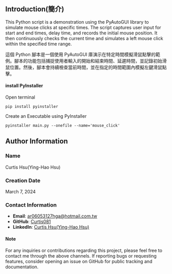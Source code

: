 ## Introduction(簡介)
This Python script is a demonstration using the PyAutoGUI library to simulate mouse clicks at specific times. The script captures user input for start and end times, delay time, and records the initial mouse position. It then continuously checks the current time and simulates a left mouse click within the specified time range.


這個 Python 腳本是一個使用 PyAutoGUI 庫演示在特定時間模擬滑鼠點擊的範例。腳本的功能包括捕捉使用者輸入的開始和結束時間、延遲時間，並記錄初始滑鼠位置。然後，腳本會持續檢查當前時間，並在指定的時間範圍內模擬左鍵滑鼠點擊。

#### install PyInstaller
Open terminal
```script
pip install pyinstaller
```
Create an Executable using PyInstaller
```script
pyinstaller main.py --onefile --name='mouse_click'
```

## Author Information

### Name
Curtis Hsu(Ying-Hao Hsu)

### Creation Date
March 7, 2024

### Contact Information
- **Email**: ar06053127hga@hotmail.com.tw
- **GitHub**: [Curtis081](https://github.com/Curtis081)
- **LinkedIn**: [Curtis Hsu(Ying-Hao Hsu)](https://www.linkedin.com/in/yinghaohsu/)

#### Note
For any inquiries or contributions regarding this project, please feel free to contact me through the above channels. If reporting bugs or requesting features, consider opening an issue on GitHub for public tracking and documentation.
